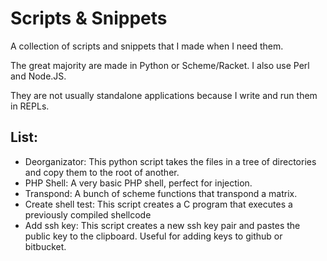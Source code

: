 # Scripts & Snippets

A collection of scripts and snippets that I made when I need them.

The great majority are made in Python or Scheme/Racket.
I also use Perl and Node.JS.

They are not usually standalone applications because I write and run them in REPLs.

## List:

* Deorganizator: This python script takes the files in a tree of directories and copy them to the root of another.
* PHP Shell: A very basic PHP shell, perfect for injection.
* Transpond: A bunch of scheme functions that transpond a matrix.
* Create shell test: This script creates a C program that executes a previously compiled shellcode
* Add ssh key: This script creates a new ssh key pair and pastes the public key to the clipboard. Useful for adding keys to github or bitbucket.
